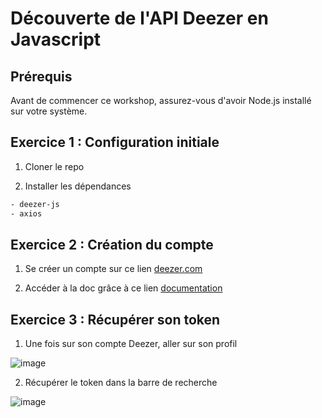 # Découverte de l'API Deezer en Javascript

## Prérequis

Avant de commencer ce workshop, assurez-vous d'avoir Node.js installé sur votre système.

## Exercice 1 : Configuration initiale
1. Cloner le repo
   
2. Installer les dépendances

```bash
- deezer-js
- axios
 ```
## Exercice 2 : Création du compte

1. Se créer un compte sur ce lien [deezer.com](https://www.deezer.com/fr/) 

2. Accéder à la doc grâce à ce lien [documentation](https://developers.deezer.com/api)

## Exercice 3 : Récupérer son token

1. Une fois sur son compte Deezer, aller sur son profil
   
![image](https://github.com/Nicolasalx/API-Initiation/assets/114945623/5de1cb18-938c-4cad-b314-7d7b55703dff)

2. Récupérer le token dans la barre de recherche

![image](https://github.com/Nicolasalx/API-Initiation/assets/114945623/6681c9d1-f4d8-4f5d-ad7a-a55b46c742e3)
